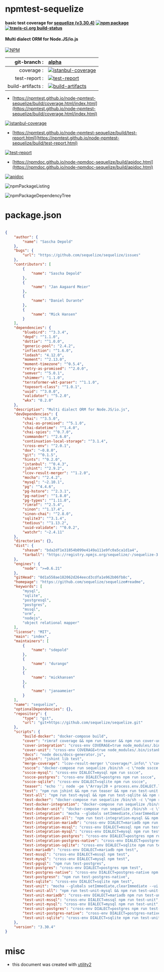 # npmtest-sequelize

#### basic test coverage for  [sequelize (v3.30.4)](https://github.com/sequelize/sequelize#readme)  [![npm package](https://img.shields.io/npm/v/npmtest-sequelize.svg?style=flat-square)](https://www.npmjs.org/package/npmtest-sequelize) [![travis-ci.org build-status](https://api.travis-ci.org/npmtest/node-npmtest-sequelize.svg)](https://travis-ci.org/npmtest/node-npmtest-sequelize)

#### Multi dialect ORM for Node.JS/io.js

[![NPM](https://nodei.co/npm/sequelize.png?downloads=true&downloadRank=true&stars=true)](https://www.npmjs.com/package/sequelize)

| git-branch : | [alpha](https://github.com/npmtest/node-npmtest-sequelize/tree/alpha)|
|--:|:--|
| coverage : | [![istanbul-coverage](https://npmtest.github.io/node-npmtest-sequelize/build/coverage.badge.svg)](https://npmtest.github.io/node-npmtest-sequelize/build/coverage.html/index.html)|
| test-report : | [![test-report](https://npmtest.github.io/node-npmtest-sequelize/build/test-report.badge.svg)](https://npmtest.github.io/node-npmtest-sequelize/build/test-report.html)|
| build-artifacts : | [![build-artifacts](https://npmtest.github.io/node-npmtest-sequelize/glyphicons_144_folder_open.png)](https://github.com/npmtest/node-npmtest-sequelize/tree/gh-pages/build)|

- [https://npmtest.github.io/node-npmtest-sequelize/build/coverage.html/index.html](https://npmtest.github.io/node-npmtest-sequelize/build/coverage.html/index.html)

[![istanbul-coverage](https://npmtest.github.io/node-npmtest-sequelize/build/screenCapture.buildCi.browser.%252Ftmp%252Fbuild%252Fcoverage.lib.html.png)](https://npmtest.github.io/node-npmtest-sequelize/build/coverage.html/index.html)

- [https://npmtest.github.io/node-npmtest-sequelize/build/test-report.html](https://npmtest.github.io/node-npmtest-sequelize/build/test-report.html)

[![test-report](https://npmtest.github.io/node-npmtest-sequelize/build/screenCapture.buildCi.browser.%252Ftmp%252Fbuild%252Ftest-report.html.png)](https://npmtest.github.io/node-npmtest-sequelize/build/test-report.html)

- [https://npmdoc.github.io/node-npmdoc-sequelize/build/apidoc.html](https://npmdoc.github.io/node-npmdoc-sequelize/build/apidoc.html)

[![apidoc](https://npmdoc.github.io/node-npmdoc-sequelize/build/screenCapture.buildCi.browser.%252Ftmp%252Fbuild%252Fapidoc.html.png)](https://npmdoc.github.io/node-npmdoc-sequelize/build/apidoc.html)

![npmPackageListing](https://npmtest.github.io/node-npmtest-sequelize/build/screenCapture.npmPackageListing.svg)

![npmPackageDependencyTree](https://npmtest.github.io/node-npmtest-sequelize/build/screenCapture.npmPackageDependencyTree.svg)



# package.json

```json

{
    "author": {
        "name": "Sascha Depold"
    },
    "bugs": {
        "url": "https://github.com/sequelize/sequelize/issues"
    },
    "contributors": [
        {
            "name": "Sascha Depold"
        },
        {
            "name": "Jan Aagaard Meier"
        },
        {
            "name": "Daniel Durante"
        },
        {
            "name": "Mick Hansen"
        }
    ],
    "dependencies": {
        "bluebird": "^3.3.4",
        "depd": "^1.1.0",
        "dottie": "^1.0.0",
        "generic-pool": "2.4.2",
        "inflection": "^1.6.0",
        "lodash": "4.12.0",
        "moment": "^2.13.0",
        "moment-timezone": "^0.5.4",
        "retry-as-promised": "^2.0.0",
        "semver": "^5.0.1",
        "shimmer": "1.1.0",
        "terraformer-wkt-parser": "^1.1.0",
        "toposort-class": "^1.0.1",
        "uuid": "^3.0.0",
        "validator": "^5.2.0",
        "wkx": "0.2.0"
    },
    "description": "Multi dialect ORM for Node.JS/io.js",
    "devDependencies": {
        "chai": "^3.5.0",
        "chai-as-promised": "^5.1.0",
        "chai-datetime": "^1.4.0",
        "chai-spies": "^0.7.0",
        "commander": "^2.6.0",
        "continuation-local-storage": "^3.1.4",
        "cross-env": "^2.0.1",
        "dox": "~0.8.0",
        "git": "^0.1.5",
        "hints": "^0.2.0",
        "istanbul": "^0.4.3",
        "jshint": "^2.9.2",
        "lcov-result-merger": "^1.2.0",
        "mocha": "^2.4.2",
        "mysql": "~2.10.1",
        "pg": "^4.4.6",
        "pg-hstore": "^2.3.1",
        "pg-native": "^1.8.0",
        "pg-types": "^1.11.0",
        "rimraf": "^2.5.4",
        "sinon": "^1.17.4",
        "sinon-chai": "^2.8.0",
        "sqlite3": "^3.1.4",
        "tedious": "^1.13.2",
        "uuid-validate": "^0.0.2",
        "watchr": "~2.4.11"
    },
    "directories": {},
    "dist": {
        "shasum": "bda2df1e31854b099e4149a111e9fc0a5ca1d1a4",
        "tarball": "https://registry.npmjs.org/sequelize/-/sequelize-3.30.4.tgz"
    },
    "engines": {
        "node": ">=0.6.21"
    },
    "gitHead": "0d1a558ae182062d264eecd3cdfa1e962b06fb8c",
    "homepage": "https://github.com/sequelize/sequelize#readme",
    "keywords": [
        "mysql",
        "sqlite",
        "postgresql",
        "postgres",
        "mssql",
        "orm",
        "nodejs",
        "object relational mapper"
    ],
    "license": "MIT",
    "main": "index",
    "maintainers": [
        {
            "name": "sdepold"
        },
        {
            "name": "durango"
        },
        {
            "name": "mickhansen"
        },
        {
            "name": "janaameier"
        }
    ],
    "name": "sequelize",
    "optionalDependencies": {},
    "repository": {
        "type": "git",
        "url": "git+https://github.com/sequelize/sequelize.git"
    },
    "scripts": {
        "build-docker": "docker-compose build",
        "cover": "rimraf coverage && npm run teaser && npm run cover-unit && npm run cover-integration && npm run merge-coverage",
        "cover-integration": "cross-env COVERAGE=true node_modules/.bin/istanbul cover ./node_modules/mocha/bin/_mocha --report lcovonly -- -t 60000 --ui tdd \"test/integration/**/*.test.js\" && node -e \"require('fs').renameSync('coverage/lcov.info', 'coverage/integration.info')\"",
        "cover-unit": "cross-env COVERAGE=true node_modules/.bin/istanbul cover ./node_modules/mocha/bin/_mocha --report lcovonly -- -t 30000 --ui tdd \"test/unit/**/*.test.js\" && node -e \"require('fs').renameSync('coverage/lcov.info', 'coverage/unit.info')\"",
        "docs": "node docs/docs-generator.js",
        "jshint": "jshint lib test",
        "merge-coverage": "lcov-result-merger \"coverage/*.info\" \"coverage/lcov.info\"",
        "sscce": "docker-compose run sequelize /bin/sh -c \"node sscce.js\"",
        "sscce-mysql": "cross-env DIALECT=mysql npm run sscce",
        "sscce-postgres": "cross-env DIALECT=postgres npm run sscce",
        "sscce-sqlite": "cross-env DIALECT=sqlite npm run sscce",
        "teaser": "echo ''; node -pe \"Array(20 + process.env.DIALECT.length + 3).join('#')\"; echo '# Running tests for '$DIALECT' #'; node -pe \"Array(20 + process.env.DIALECT.length + 3).join('#')\";echo '';",
        "test": "npm run jshint && npm run teaser && npm run test-unit && npm run test-integration",
        "test-all": "npm run test-mysql && npm run test-sqlite && npm run test-postgres && npm run test-postgres-native && npm run test-mariadb && npm run test-mssql",
        "test-docker": "docker-compose run sequelize /bin/sh -c \"npm run test-all\"",
        "test-docker-integration": "docker-compose run sequelize /bin/sh -c \"npm run test-integration-all\"",
        "test-docker-unit": "docker-compose run sequelize /bin/sh -c \"npm run test-unit-all\"",
        "test-integration": "mocha --globals setImmediate,clearImmediate --ui tdd --check-leaks --colors -t 30000 --reporter spec \"test/integration/**/*.test.js\"",
        "test-integration-all": "npm run test-integration-mysql && npm run test-integration-postgres && npm run test-integration-postgres-native && npm run test-integration-mssql && npm run test-integration-sqlite && npm run test-integration-mariadb",
        "test-integration-mariadb": "cross-env DIALECT=mariadb npm run test-integration",
        "test-integration-mssql": "cross-env DIALECT=mssql npm run test-integration",
        "test-integration-mysql": "cross-env DIALECT=mysql npm run test-integration",
        "test-integration-postgres": "cross-env DIALECT=postgres npm run test-integration",
        "test-integration-postgres-native": "cross-env DIALECT=postgres-native npm run test-integration",
        "test-integration-sqlite": "cross-env DIALECT=sqlite npm run test-integration",
        "test-mariadb": "cross-env DIALECT=mariadb npm test",
        "test-mssql": "cross-env DIALECT=mssql npm test",
        "test-mysql": "cross-env DIALECT=mysql npm test",
        "test-pgsql": "npm run test-postgres",
        "test-postgres": "cross-env DIALECT=postgres npm test",
        "test-postgres-native": "cross-env DIALECT=postgres-native npm test",
        "test-postgresn": "npm run test-postgres-native",
        "test-sqlite": "cross-env DIALECT=sqlite npm test",
        "test-unit": "mocha --globals setImmediate,clearImmediate --ui tdd --check-leaks --colors -t 30000 --reporter spec \"test/unit/**/*.js\"",
        "test-unit-all": "npm run test-unit-mysql && npm run test-unit-postgres && npm run test-unit-postgres-native && npm run test-unit-mssql && npm run test-unit-sqlite && npm run test-unit-mariadb",
        "test-unit-mariadb": "cross-env DIALECT=mariadb npm run test-unit",
        "test-unit-mssql": "cross-env DIALECT=mssql npm run test-unit",
        "test-unit-mysql": "cross-env DIALECT=mysql npm run test-unit",
        "test-unit-postgres": "cross-env DIALECT=postgres npm run test-unit",
        "test-unit-postgres-native": "cross-env DIALECT=postgres-native npm run test-unit",
        "test-unit-sqlite": "cross-env DIALECT=sqlite npm run test-unit"
    },
    "version": "3.30.4"
}
```



# misc
- this document was created with [utility2](https://github.com/kaizhu256/node-utility2)
